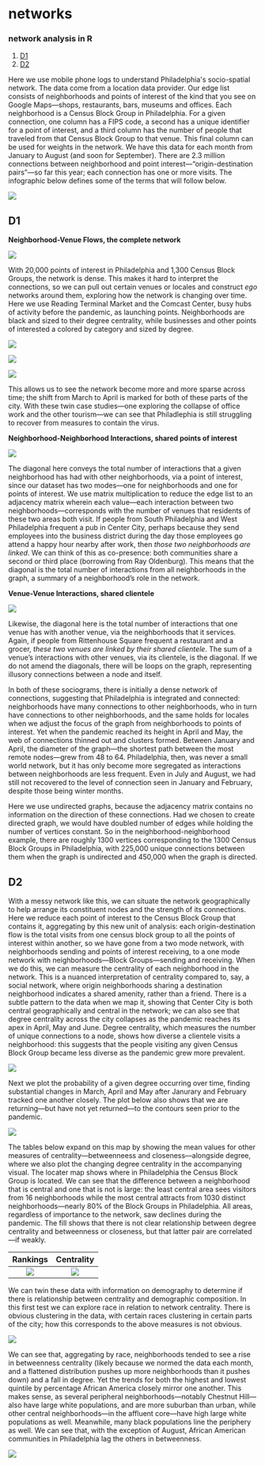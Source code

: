 # networks
### network analysis in R

1. [D1](#D1)
2. [D2](#D2)

Here we use mobile phone logs to understand Philadelphia's socio-spatial network. The data come from a location data provider. Our edge list consists of neighborhoods and points of interest of the kind that you see on Google Maps—shops, restaurants, bars, museums and offices. Each neighborhood is a Census Block Group in Philadelphia. For a given connection, one column has a FIPS code, a second has a unique identifier for a point of interest, and a third column has the number of people that traveled from that Census Block Group to that venue. This final column can be used for weights in the network. We have this data for each month from January to August (and soon for September). There are 2.3 million connections between neighborhood and point interest—“origin-destination pairs”—so far this year; each connection has one or more visits. The infographic below defines some of the terms that will follow below.  

![](viz/infographic.gif)

## D1

**Neighborhood-Venue Flows, the complete network**

![](viz/agg_graphopt.png)

With 20,000 points of interest in Philadelphia and 1,300 Census Block Groups, the network is dense. This makes it hard to interpret the connections, so we can pull out certain venues or locales and construct *ego* networks around them, exploring how the network is changing over time. Here we use Reading Terminal Market and the Comcast Center, busy hubs of activity before the pandemic, as launching points. Neighborhoods are black and sized to their degree centrality, while businesses and other points of interested a colored by category and sized by degree.

![](viz/cmap.png)

![](viz/poi_comcast.gif)

![](viz/poi_reading.gif)

This allows us to see the network become more and more sparse across time; the shift from March to April is marked for both of these parts of the city. With these twin case studies—one exploring the collapse of office work and the other tourism—we can see that Philadlephia is still struggling to recover from measures to contain the virus.

**Neighborhood-Neighborhood Interactions, shared points of interest**

![](viz/mode_one.gif)

The diagonal here conveys the total number of interactions that a given neighborhood has had with other neighborhoods, via a point of interest, since our dataset has two modes—one for neighborhoods and one for points of interest. We use matrix multiplication to reduce the edge list to an adjacency matrix wherein each value—each interaction between two neighborhoods—corresponds with the number of venues that residents of these two areas both visit. If people from South Philadelphia and West Philadelphia frequent a pub in Center City, perhaps because they send employees into the business district during the day those employees go attend a happy hour nearby after work, then *those two neighborhoods are linked*. We can think of this as co-presence: both communities share a second or third place (borrowing from Ray Oldenburg). This means that the diagonal is the total number of interactions from all neighborhoods in the graph, a summary of a neighborhood’s role in the network.  

**Venue-Venue Interactions, shared clientele**

![](viz/mode_two.gif)

Likewise, the diagonal here is the total number of interactions that one venue has with another venue, via the neighborhoods that it services. Again, if people from Rittenhouse Square frequent a restaurant and a grocer, *these two venues are linked by their shared clientele*. The sum of a venue’s interactions with other venues, via its clientele, is the diagonal. If we do not amend the diagonals, there will be loops on the graph, representing illusory connections between a node and itself.  

In both of these sociograms, there is initially a dense network of connections, suggesting that Philadelphia is integrated and connected: neighborhoods have many connections to other neighborhoods, who in turn have connections to other neighborhoods, and the same holds for locales when we adjust the focus of the graph from neighborhoods to points of interest. Yet when the pandemic reached its height in April and May, the web of connections thinned out and clusters formed. Between January and April, the diameter of the graph—the shortest path between the most remote nodes—grew from 48 to 64. Philadelphia, then, was never a small world network, but it has only become more segregated as interactions between neighborhoods are less frequent. Even in July and August, we had still not recovered to the level of connection seen in January and February, despite those being winter months.

Here we use undirected graphs, because the adjacency matrix contains no information on the direction of these connections. Had we chosen to create directed graph, we would have doubled number of edges while holding the number of vertices constant. So in the neighborhood-neighborhood example, there are roughly 1300 vertices corresponding to the 1300 Census Block Groups in Philadelphia, with 225,000 unique connections between them when the graph is undirected and 450,000 when the graph is directed.        

## D2

With a messy network like this, we can situate the network geographically to help arrange its constituent nodes and the strength of its connections. Here we reduce each point of interest to the Census Block Group that contains it, aggregating by this new unit of analysis: each origin-destination flow is the total visits from one census block group to all the points of interest within another, so we have gone from a two mode network, with neighborhoods sending and points of interest receiving, to a one mode network with neighborhoods—Block Groups—sending and receiving. When we do this, we can measure the centrality of each neighborhood in the network. This is a nuanced interpretation of centrality compared to, say, a social network, where origin neighborhoods sharing a destination neighborhood indicates a shared amenity, rather than a friend. There is a subtle pattern to the data when we map it, showing that Center City is both central geographically and central in the network; we can also see that degree centrality across the city collapses as the pandemic reaches its apex in April, May and June. Degree centrality, which measures the number of unique connections to a node, shows how diverse a clientele visits a neighborhood: this suggests that the people visiting any given Census Block Group became less diverse as the pandemic grew more prevalent.     

![](viz/degri.gif)

Next we plot the probability of a given degree occurring over time, finding substantial changes in March, April and May after Janurary and February tracked one another closely. The plot below also shows that we are returning—but have not yet returned—to the contours seen prior to the pandemic.

![](viz/ecdf.gif)

The tables below expand on this map by showing the mean values for other measures of centrality—betweenneess and closeness—alongside degree, where we also plot the changing degree centrality in the accompanying visual. The locater map shows where in Philadelphia the Census Block Group is located. We can see that the difference between a neighborhood that is central and one that is not is large: the least central area sees visitors from 16 neighborhoods while the most central attracts from 1030 distinct neighborhoods—nearly 80% of the Block Groups in Philadelphia. All areas, regardless of importance to the network, saw declines during the pandemic. The fill shows that there is not clear relationship between degree centrality and betweenness or closeness, but that latter pair are correlated—if weakly.

Rankings             |  Centrality
:-------------------------:|:-------------------------:
![](viz/best.png)|![](viz/worst.png)

We can twin these data with information on demography to determine if there is relationship between centrality and demographic composition. In this first test we can explore race in relation to network centrality. There is obvious clustering in the data, with certain races clustering in certain parts of the city; how this corresponds to the above measures is not obvious.

![](viz/demography.png)

We can see that, aggregating by race, neighborhoods tended to see a rise in betweenness centrality (likely because we normed the data each month, and a flattened distribution pushes up more neighborhoods than it pushes down) and a fall in degree. Yet the trends for both the highest and lowest quintile by percentage African America closely mirror one another. This makes sense, as several peripheral neighborhoods—notably Chestnut Hill—also have large white populations, and are more suburban than urban, while other central neighborhoods—in the affluent core—have high large white populations as well. Meanwhile, many black populations line the periphery as well. We can see that, with the exception of August, African American communities in Philadelphia lag the others in betweenness.

![](viz/relationships.png)
